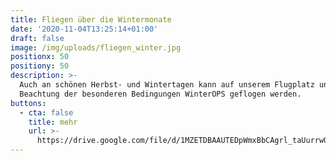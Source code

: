 ```yaml
---
title: Fliegen über die Wintermonate
date: '2020-11-04T13:25:14+01:00'
draft: false
image: /img/uploads/fliegen_winter.jpg
positionx: 50
positiony: 50
description: >-
  Auch an schönen Herbst- und Wintertagen kann auf unserem Flugplatz unter
  Beachtung der besonderen Bedingungen WinterOPS geflogen werden.
buttons:
  - cta: false
    title: mehr
    url: >-
      https://drive.google.com/file/d/1MZETDBAAUTEDpWmxBbCAgrl_taUurrwQ/view?usp=sharing
---
```


